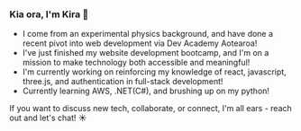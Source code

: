 
### Kia ora, I'm Kira 🌻

- I come from an experimental physics background, and have done a recent pivot into web development via Dev Academy Aotearoa!
- I've just finished my website development bootcamp, and I'm on a mission to make technology both accessible and meaningful!
- I'm currently working on reinforcing my knowledge of react, javascript, three.js, and authentication in full-stack development!
- Currently learning AWS, .NET(C#), and brushing up on my python!
  

If you want to discuss new tech, collaborate, or connect, I'm all ears - reach out and let's chat! ☀️
<!--
**kira-pitman/kira-pitman** is a ✨ _special_ ✨ repository because its `README.md` (this file) appears on your GitHub profile.

- I'm looking to branch out into encryption, Rust, and embedded electronics in the near future!
Here are some ideas to get you started:

- 🔭 I’m currently working on ...
- 🌱 I’m currently learning ...
- 👯 I’m looking to collaborate on ...
- 🤔 I’m looking for help with ...
- 💬 Ask me about ...
- 📫 How to reach me: ...
- 😄 Pronouns: ...
- ⚡ Fun fact: ...
-->
